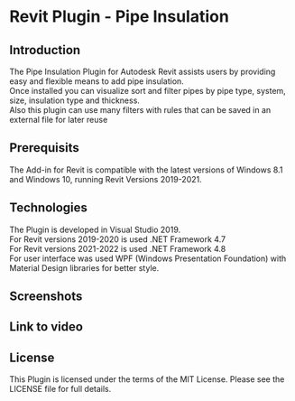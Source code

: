 # Revit Plugin - Pipe Insulation
## Introduction
The Pipe Insulation Plugin for Autodesk Revit assists users by providing easy and flexible means to add pipe insulation.<br />
Once installed you can visualize sort and filter pipes by pipe type, system, size, insulation type and thickness.<br />
Also this plugin can use many filters with rules that can be saved in an external file for later reuse<br />

## Prerequisits
The Add-in for Revit is compatible with the latest versions of Windows 8.1 and Windows 10, running Revit Versions 2019-2021.

## Technologies
The Plugin is developed in Visual Studio 2019.<br />
For Revit versions 2019-2020 is used .NET Framework 4.7<br />
For Revit versions 2021-2022 is used .NET Framework 4.8<br />
For user interface was used WPF (Windows Presentation Foundation) with Material Design libraries for better style.

## Screenshots

## Link to video

## License
This Plugin is licensed under the terms of the MIT License. Please see the LICENSE file for full details.
